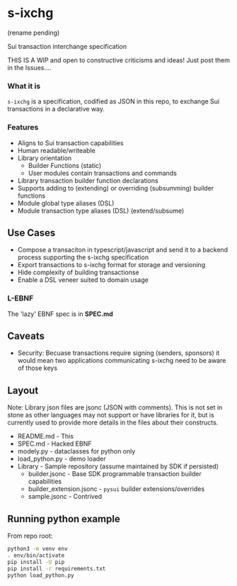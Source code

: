 # s-ixchg

(rename pending)

Sui transaction interchange specification

THIS IS A WIP and open to constructive criticisms and ideas! Just post them in the Issues....

### What it is

`s-ixchg` is a specification, codified as JSON in this repo, to exchange Sui transactions
in a declarative way.

### Features

- Aligns to Sui transaction capabilities
- Human readable/writeable
- Library orientation
  - Builder Functions (static)
  - User modules contain transactions and commands
- Library transaction builder function declarations
- Supports adding to (extending) or overriding (subsumming) builder functions
- Module global type aliases (DSL)
- Module transaction type aliases (DSL) (extend/subsume)

## Use Cases

- Compose a transaciton in typescript/javascript and send it to a backend process supporting the s-ixchg specification
- Export transactions to s-ixchg format for storage and versioning
- Hide complexity of building transactionse
- Enable a DSL veneer suited to domain usage

### L-EBNF

The 'lazy' EBNF spec is in **SPEC.md**

## Caveats

- Security: Becuase transactions require signing (senders, sponsors) it would mean two applications communicating
  s-ixchg need to be aware of those keys

## Layout

Note: Library json files are jsonc (JSON with comments). This is not set in stone as other
languages may not support or have libraries for it, but is currently used to provide more details in
the files about their constructs.

- README.md - This
- SPEC.md - Hacked EBNF
- modely.py - dataclasses for python only
- load_python.py - demo loader
- Library - Sample repository (assume maintained by SDK if persisted)
  - builder.jsonc - Base SDK programmable transaction builder capabilities
  - builder_extension.jsonc - `pysui` builder extensions/overrides
  - sample.jsonc - Contrived

## Running python example

From repo root:

```bash
python3 -m venv env
. env/bin/activate
pip install -U pip
pip install -r requirements.txt
python load_python.py
```

